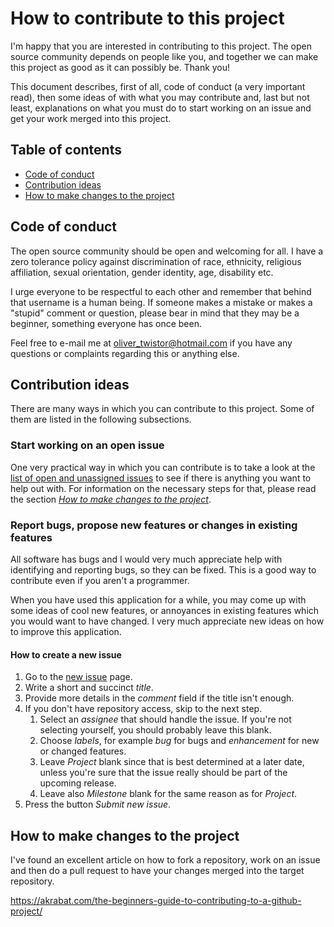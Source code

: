 # How to contribute to this project
I'm happy that you are interested in contributing to this project. The open 
source community depends on people like you, and together we can make this 
project as good as it can possibly be. Thank you!

This document describes, first of all, code of conduct (a very important read), 
then some ideas of with what you may contribute and, last but not least, 
explanations on what you must do to start working on an issue and get your work 
merged into this project.

## Table of contents
* [Code of conduct](#code-of-conduct)
* [Contribution ideas](#contribution-ideas)
* [How to make changes to the project][4]

## Code of conduct
The open source community should be open and welcoming for all. I have a zero 
tolerance policy against discrimination of race, ethnicity, religious 
affiliation, sexual orientation, gender identity, age, disability etc.

I urge everyone to be respectful to each other and remember that behind that 
username is a human being. If someone makes a mistake or makes a "stupid" 
comment or question, please bear in mind that they may be a beginner, something 
everyone has once been.

Feel free to e-mail me at [oliver_twistor@hotmail.com][1] if you have any 
questions or complaints regarding this or anything else.

## Contribution ideas
There are many ways in which you can contribute to this project. Some of them 
are listed in the following subsections.

### Start working on an open issue
One very practical way in which you can contribute is to take a look at the 
[list of open and unassigned issues][3] to see if there is anything you want to 
help out with. For information on the necessary steps for that, please read the 
section *[How to make changes to the project][4]*.

### Report bugs, propose new features or changes in existing features
All software has bugs and I would very much appreciate help with identifying and 
reporting bugs, so they can be fixed. This is a good way to contribute even if 
you aren't a programmer.

When you have used this application for a while, you may come up with some 
ideas of cool new features, or annoyances in existing features which you would 
want to have changed. I very much appreciate new ideas on how to improve this 
application.

#### How to create a new issue

1. Go to the [new issue][2] page.
1. Write a short and succinct *title*.
1. Provide more details in the *comment* field if the title isn't enough.
1. If you don't have repository access, skip to the next step.
    1. Select an *assignee* that should handle the issue. If you're not 
    selecting yourself, you should probably leave this blank.
    1. Choose *labels*, for example *bug* for bugs and *enhancement* for new or 
    changed features.
    1. Leave *Project* blank since that is best determined at a later date, 
    unless you're sure that the issue really should be part of the upcoming 
    release. 
    1. Leave also *Milestone* blank for the same reason as for *Project*.
1. Press the button *Submit new issue*.

## How to make changes to the project
I've found an excellent article on how to fork a repository, work on an issue 
and then do a pull request to have your changes merged into the target 
repository.

https://akrabat.com/the-beginners-guide-to-contributing-to-a-github-project/


[1]: mailto:oliver_twistor@hotmail.com
[2]: https://github.com/olivertwistor/podcast-planner/issues/new
[3]: https://github.com/olivertwistor/podcast-planner/issues
[4]: #how-to-make-changes-to-the-project

